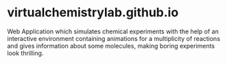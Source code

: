 # virtualchemistrylab.github.io

Web Application which simulates chemical experiments with the help of an interactive environment containing animations for a multiplicity of reactions and gives information about some molecules, making boring experiments look thrilling.
